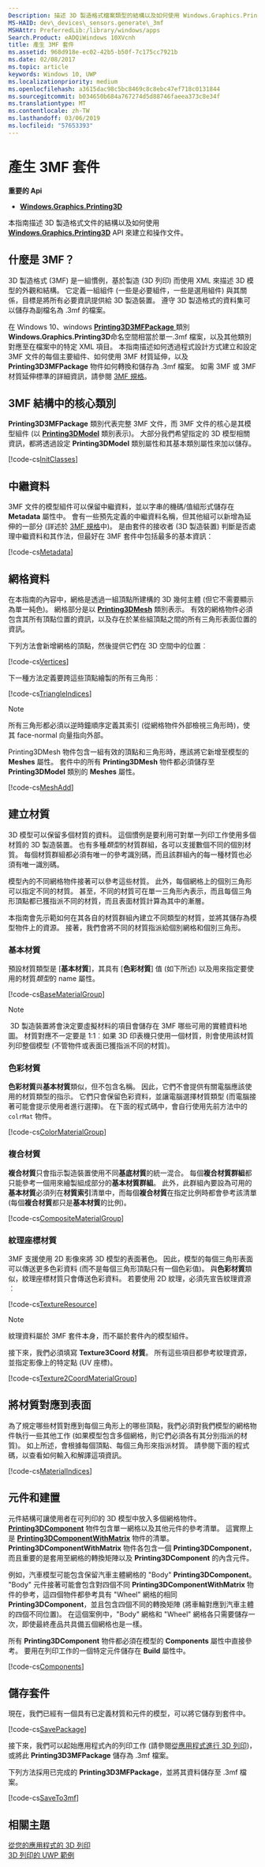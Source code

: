 ```yaml
---
Description: 描述 3D 製造格式檔案類型的結構以及如何使用 Windows.Graphics.Printing3D API 來建立和操作。
MS-HAID: dev\_devices\_sensors.generate\_3mf
MSHAttr: PreferredLib:/library/windows/apps
Search.Product: eADQiWindows 10XVcnh
title: 產生 3MF 套件
ms.assetid: 968d918e-ec02-42b5-b50f-7c175cc7921b
ms.date: 02/08/2017
ms.topic: article
keywords: Windows 10, UWP
ms.localizationpriority: medium
ms.openlocfilehash: a3615dac98c5bc8469c8c8ebc47ef718c0131844
ms.sourcegitcommit: b034650b684a767274d5d88746faeea373c8e34f
ms.translationtype: MT
ms.contentlocale: zh-TW
ms.lasthandoff: 03/06/2019
ms.locfileid: "57653393"
---
```

# <a name="generate-a-3mf-package"></a>產生 3MF 套件

**重要的 Api**

-   [**Windows.Graphics.Printing3D**](https://msdn.microsoft.com/library/windows/apps/windows.graphics.printing3d.aspx)

本指南描述 3D 製造格式文件的結構以及如何使用 [**Windows.Graphics.Printing3D**](https://msdn.microsoft.com/library/windows/apps/windows.graphics.printing3d.aspx) API 來建立和操作文件。

## <a name="what-is-3mf"></a>什麼是 3MF？

3D 製造格式 (3MF) 是一組慣例，基於製造 (3D 列印) 而使用 XML 來描述 3D 模型的外觀和結構。 它定義一組組件 (一些是必要組件，一些是選用組件) 與其關係，目標是將所有必要資訊提供給 3D 製造裝置。 遵守 3D 製造格式的資料集可以儲存為副檔名為 .3mf 的檔案。

在 Windows 10、windows [ **Printing3D3MFPackage** ](https://msdn.microsoft.com/library/windows/apps/windows.graphics.printing3d.printing3d3mfpackage.aspx)類別**Windows.Graphics.Printing3D**命名空間相當於單一.3mf 檔案，以及其他類別對應至在檔案中的特定 XML 項目。 本指南描述如何透過程式設計方式建立和設定 3MF 文件的每個主要組件、如何使用 3MF 材質延伸，以及 **Printing3D3MFPackage** 物件如何轉換和儲存為 .3mf 檔案。 如需 3MF 或 3MF 材質延伸標準的詳細資訊，請參閱 [3MF 規格](https://3mf.io/what-is-3mf/3mf-specification/)。

<!-- >**Note** This guide describes how to construct a 3MF document from scratch. If you wish to make changes to an already existing 3MF document provided in the form of a .3mf file, you simply need to convert it to a **Printing3D3MFPackage** and alter the contained classes/properties in the same way (see [link]) below). -->


## <a name="core-classes-in-the-3mf-structure"></a>3MF 結構中的核心類別

**Printing3D3MFPackage** 類別代表完整 3MF 文件，而 3MF 文件的核心是其模型組件 (以 [**Printing3DModel**](https://msdn.microsoft.com/library/windows/apps/windows.graphics.printing3d.printing3dmodel.aspx) 類別表示)。 大部分我們希望指定的 3D 模型相關資訊，都將透過設定 **Printing3DModel** 類別屬性和其基本類別屬性來加以儲存。

[!code-cs[InitClasses](./code/3dprinthowto/cs/Generate3MFMethods.cs#SnippetInitClasses)]

<!-- >**Note** We do not yet associate the **Printing3D3MFPackage** with its corresponding **Printing3DModel** object. Only after fleshing out the **Printing3DModel** with all of the information we wish to specify will we make that association (see [link]). -->

## <a name="metadata"></a>中繼資料

3MF 文件的模型組件可以保留中繼資料，並以字串的機碼/值組形式儲存在 **Metadata** 屬性中。 會有一些預先定義的中繼資料名稱，但其他組可以新增為延伸的一部分 (詳述於 [3MF 規格](https://3mf.io/what-is-3mf/3mf-specification/)中)。 是由套件的接收者 (3D 製造裝置) 判斷是否處理中繼資料和其作法，但最好在 3MF 套件中包括最多的基本資訊：

[!code-cs[Metadata](./code/3dprinthowto/cs/Generate3MFMethods.cs#SnippetMetadata)]

## <a name="mesh-data"></a>網格資料

在本指南的內容中，網格是透過一組頂點所建構的 3D 幾何主體 (但它不需要顯示為單一純色)。 網格部分是以 [**Printing3DMesh**](https://msdn.microsoft.com/library/windows/apps/windows.graphics.printing3d.printing3dmesh.aspx) 類別表示。 有效的網格物件必須包含其所有頂點位置的資訊，以及存在於某些組頂點之間的所有三角形表面位置的資訊。

下列方法會新增網格的頂點，然後提供它們在 3D 空間中的位置︰

[!code-cs[Vertices](./code/3dprinthowto/cs/Generate3MFMethods.cs#SnippetVertices)]

下一種方法定義要跨這些頂點繪製的所有三角形︰

[!code-cs[TriangleIndices](./code/3dprinthowto/cs/Generate3MFMethods.cs#SnippetTriangleIndices)]

> [!NOTE]
> 所有三角形都必須以逆時鐘順序定義其索引 (從網格物件外部檢視三角形時)，使其 face-normal 向量指向外部。

Printing3DMesh 物件包含一組有效的頂點和三角形時，應該將它新增至模型的 **Meshes** 屬性。 套件中的所有 **Printing3DMesh** 物件都必須儲存至 **Printing3DModel** 類別的 **Meshes** 屬性。

[!code-cs[MeshAdd](./code/3dprinthowto/cs/Generate3MFMethods.cs#SnippetMeshAdd)]


## <a name="create-materials"></a>建立材質


3D 模型可以保留多個材質的資料。 這個慣例是要利用可對單一列印工作使用多個材質的 3D 製造裝置。 也有多種*類型*的材質群組，各可以支援數個不同的個別材質。 每個材質群組都必須有唯一的參考識別碼，而且該群組內的每一種材質也必須有唯一識別碼。

模型內的不同網格物件接著可以參考這些材質。 此外，每個網格上的個別三角形可以指定不同的材質。 甚至，不同的材質可在單一三角形內表示，而且每個三角形頂點都已獲指派不同的材質，而且表面材質計算為其中的漸層。

本指南會先示範如何在其各自的材質群組內建立不同類型的材質，並將其儲存為模型物件上的資源。 接著，我們會將不同的材質指派給個別網格和個別三角形。

### <a name="base-materials"></a>基本材質

預設材質類型是 [**基本材質**]，其具有 [**色彩材質**] 值 (如下所述) 以及用來指定要使用的材質*類型*的 name 屬性。

[!code-cs[BaseMaterialGroup](./code/3dprinthowto/cs/Generate3MFMethods.cs#SnippetBaseMaterialGroup)]

> [!NOTE]
> 3D 製造裝置將會決定要虛擬材料的項目會儲存在 3MF 哪些可用的實體資料地圖。 材質對應不一定要是 1:1︰如果 3D 印表機只使用一個材質，則會使用該材質列印整個模型 (不管物件或表面已獲指派不同的材質)。

### <a name="color-materials"></a>色彩材質

**色彩材質**與**基本材質**類似，但不包含名稱。 因此，它們不會提供有關電腦應該使用的材質類型的指示。 它們只會保留色彩資料，並讓電腦選擇材質類型 (而電腦接著可能會提示使用者進行選擇)。 在下面的程式碼中，會自行使用先前方法中的 `colrMat` 物件。

[!code-cs[ColorMaterialGroup](./code/3dprinthowto/cs/Generate3MFMethods.cs#SnippetColorMaterialGroup)]

### <a name="composite-materials"></a>複合材質

**複合材質**只會指示製造裝置使用不同**基底材質**的統一混合。 每個**複合材質群組**都只能參考一個用來繪製組成部分的**基本材質群組**。 此外，此群組內要設為可用的**基本材質**必須列在**材質索引**清單中，而每個**複合材質**在指定比例時都會參考該清單 (每個**複合材質**都只是**基本材質**的比例)。

[!code-cs[CompositeMaterialGroup](./code/3dprinthowto/cs/Generate3MFMethods.cs#SnippetCompositeMaterialGroup)]

### <a name="texture-coordinate-materials"></a>紋理座標材質

3MF 支援使用 2D 影像來將 3D 模型的表面著色。 因此，模型的每個三角形表面可以傳送更多色彩資料 (而不是每個三角形頂點只有一個色彩值)。 與**色彩材質**類似，紋理座標材質只會傳送色彩資料。 若要使用 2D 紋理，必須先宣告紋理資源︰

[!code-cs[TextureResource](./code/3dprinthowto/cs/Generate3MFMethods.cs#SnippetTextureResource)]

> [!NOTE]
> 紋理資料屬於 3MF 套件本身，而不屬於套件內的模型組件。

接下來，我們必須填寫 **Texture3Coord 材質**。 所有這些項目都參考紋理資源，並指定影像上的特定點 (UV 座標)。

[!code-cs[Texture2CoordMaterialGroup](./code/3dprinthowto/cs/Generate3MFMethods.cs#SnippetTexture2CoordMaterialGroup)]

## <a name="map-materials-to-faces"></a>將材質對應到表面

為了規定哪些材質對應到每個三角形上的哪些頂點，我們必須對我們模型的網格物件執行一些其他工作 (如果模型包含多個網格，則它們必須各有其分別指派的材質)。 如上所述，會根據每個頂點、每個三角形來指派材質。 請參閱下面的程式碼，以查看如何輸入和解譯這項資訊。

[!code-cs[MaterialIndices](./code/3dprinthowto/cs/Generate3MFMethods.cs#SnippetMaterialIndices)]

## <a name="components-and-build"></a>元件和建置

元件結構可讓使用者在可列印的 3D 模型中放入多個網格物件。 [  **Printing3DComponent**](https://msdn.microsoft.com/library/windows/apps/windows.graphics.printing3d.printing3dcomponent.aspx) 物件包含單一網格以及其他元件的參考清單。 這實際上是 [**Printing3DComponentWithMatrix**](https://msdn.microsoft.com/library/windows/apps/windows.graphics.printing3d.printing3dcomponentwithmatrix.aspx) 物件的清單。 **Printing3DComponentWithMatrix** 物件各包含一個 **Printing3DComponent**，而且重要的是套用至網格的轉換矩陣以及 **Printing3DComponent** 的內含元件。

例如，汽車模型可能包含保留汽車主體網格的 "Body" **Printing3DComponent**。 "Body" 元件接著可能會包含對四個不同 **Printing3DComponentWithMatrix** 物件的參考，這四個物件都參考具有 "Wheel" 網格的相同 **Printing3DComponent**，並且包含四個不同的轉換矩陣 (將車輪對應到汽車主體的四個不同位置)。 在這個案例中，"Body" 網格和 "Wheel" 網格各只需要儲存一次，即使最終產品共具備五個網格也是一樣。

所有 **Printing3DComponent** 物件都必須在模型的 **Components** 屬性中直接參考。 要用在列印工作的一個特定元件儲存在 **Build** 屬性中。

[!code-cs[Components](./code/3dprinthowto/cs/Generate3MFMethods.cs#SnippetComponents)]

## <a name="save-package"></a>儲存套件
現在，我們已經有一個具有已定義材質和元件的模型，可以將它儲存到套件中。

[!code-cs[SavePackage](./code/3dprinthowto/cs/Generate3MFMethods.cs#SnippetSavePackage)]

接下來，我們可以起始應用程式內的列印工作 (請參閱[從應用程式進行 3D 列印](https://msdn.microsoft.com/library/windows/apps/mt204541.aspx))，或將此 **Printing3D3MFPackage** 儲存為 .3mf 檔案。

下列方法採用已完成的 **Printing3D3MFPackage**，並將其資料儲存至 .3mf 檔案。

[!code-cs[SaveTo3mf](./code/3dprinthowto/cs/Generate3MFMethods.cs#SnippetSaveTo3mf)]

## <a name="related-topics"></a>相關主題

[從您的應用程式的 3D 列印](https://msdn.microsoft.com/windows/uwp/devices-sensors/3d-print-from-app)  
[3D 列印的 UWP 範例](https://github.com/Microsoft/Windows-universal-samples/tree/master/Samples/3DPrinting)
 

 

 

